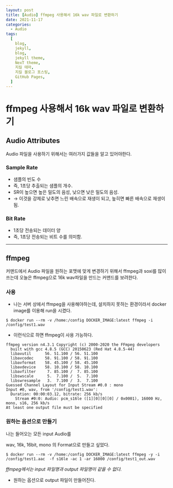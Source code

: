```yaml
---
layout: post
title: [Audio] ffmpeg 사용해서 16k wav 파일로 변환하기
date: 2021-11-17
categories:
  - Audio
tags:
  [
    blog,
    jekyll,
    blog,
    jekyll theme,
    NexT theme,
    지킬 테마,
    지킬 블로그 포스팅,
    GitHub Pages,
  ]
---
```


# ffmpeg 사용해서 16k wav 파일로 변환하기

## Audio Attributes

Audio 파일을 사용하기 위해서는 여러가지 값들을 알고 있어야한다.

### Sample Rate

- 샘플의 빈도 수
- 즉, 1초당 추출되는 샘플의 개수.
- SR이 높으면 높은 밀도의 음성, 낮으면 낮은 밀도의 음성.
- → 이것을 강제로 낮추면 느린 배속으로 재생이 되고, 높히면 빠른 배속으로 재생이 됨.

### Bit Rate

- 1초당 전송되는 데이터 양
- 즉, 1초당 전송되는 비트 수를 의미함.

---

## ffmpeg

커맨드에서 Audio 파일을 원하는 포맷에 맞게 변경하기 위해서 ffmpeg과 soxi를 많이 쓰는데 오늘은 ffmpeg으로 16k wav파일을 만드는 커맨드를 보려한다.

### 사용

- 나는 서버 상에서 ffmpeg을 사용해야하는데, 설치하지 못하는 환경이라서 docker image를 이용해 run을 시켰다.

```
$ docker run --rm -v /home:/config DOCKER_IMAGE:latest ffmpeg -i /config/test1.wav
```

- 이런식으로 하면 ffmpeg이 사용 가능하다.

```
ffmpeg version n4.3.1 Copyright (c) 2000-2020 the FFmpeg developers
  built with gcc 4.8.5 (GCC) 20150623 (Red Hat 4.8.5-44)
  libavutil      56. 51.100 / 56. 51.100
  libavcodec     58. 91.100 / 58. 91.100
  libavformat    58. 45.100 / 58. 45.100
  libavdevice    58. 10.100 / 58. 10.100
  libavfilter     7. 85.100 /  7. 85.100
  libswscale      5.  7.100 /  5.  7.100
  libswresample   3.  7.100 /  3.  7.100
Guessed Channel Layout for Input Stream #0.0 : mono
Input #0, wav, from '/config/test1.wav':
  Duration: 00:00:03.12, bitrate: 256 kb/s
    Stream #0:0: Audio: pcm_s16le ([1][0][0][0] / 0x0001), 16000 Hz, mono, s16, 256 kb/s
At least one output file must be specified
```

### 원하는 옵션으로 만들기

나는 들어오는 모든 input Audio를

wav, 16k, 16bit, mono 의 Format으로 만들고 싶었다.

```shell
$ docker run --rm -v /home:/config DOCKER_IMAGE:latest ffmpeg -y -i /config/test1.aac  -f s16le -ac 1 -ar 16000 /config/test1_out.wav
```

_ffmpeg에서는 input 파일명과 output 파일명이 같을 수 없다._

- 원하는 옵션으로 output 파일이 만들어진다.
